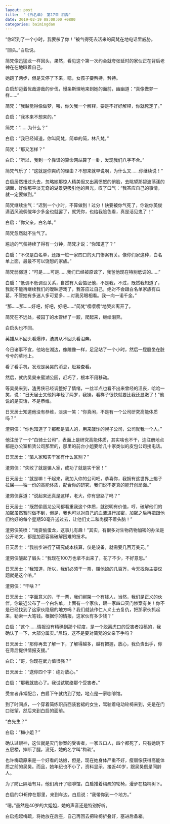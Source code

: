 ```yaml
---
layout: post
title:  "《白名单》 第17章 泪奔"
date: 2019-02-19 08:00:00 +0800
categories: baimingdan
---
```

“你迟到了一个小时，我要杀了你！”被气得死去活来的简梵在地电话里威胁。

“回头。”白启说。

简梵像迅猛龙一样回头，果然，看见这个第一次约会就夸张延时的家伙正在背后老神在在地瞅着自己。

她跑了两步，但是又停了下来，嗯，女孩子要矜持，矜持。

白启却迈着优哉游哉的步伐，慢条斯理地来到她的面前，幽幽道：“真像做梦一样……”

简梵：“我越觉得像做梦，喂，你欠我一个解释，要是不好好解释，你就死定了。”

白启：“我本来不想来的。”

简梵：“……为什么？”

白启：“我已经知道，你叫简梵，简单的简，林凡梵。”

简梵：“那又怎样？”

白启：“所以，我到一个靠谱的算命网站算了一卦，发现我们八字不合。”

简梵气乐了：“这就是你爽约的理由？不想来就早说啊，为什么又……你继续说！”

白启居然扭过头去，忽略她那惊人精美但又出离愤怒的俏脸，去眺望那碧波荡漾的湖面，好像那平淡无奇的湖景更吸引他的目光，叹了口气：“我答应自己的事情，就一定要做到。”

简梵继续生气：“迟到一个小时，不算做到！过分！快要被你气死了，你说你英俊潇洒风流倜傥年少多金也就罢了，就凭你，也给我脸色看，真是活见鬼了！”

白启：“你父亲，白名单。”

简梵忽然就不生气了。

尴尬的气氛持续了得有一分钟，简梵才说：“你知道了？”

白启：“不仅是白名单，还跟一桩一家四口的灭门惨案有关。像你们家这种，白名单上面，最最不可以饶恕的家族。”

简梵弱弱道：“可是……可是……我们已经被原谅了，我爸他现在特别低调的……”

白启：“低调不低调没关系，自然有人会惦记他，不是我，不过，既然我知道了，我就不能再继续我们的暧昧游戏了，我答应过自己，绝对不会跟白名单家族有瓜葛，不管她有多迷人多可爱多……对我另眼相看。我一向一诺千金。”

“那……那……好吧，好吧，好吧……”简梵“嘤嘤嘤”地哭奔离开了。

简梵在不远处，被园丁的水管绊了一跤，爬起来，继续泪奔。

白启头也不回。

英雄从不回头看爆炸，渣男从不回头看泪奔。

今日诸事不宜，他站在湖边，像雕像一样，足足站了一个小时，然后一屁股坐在脏兮兮的草地上。

看了看手机，发现是吴昊的消息，赶紧查看。

然后，就约吴昊来蜜湖公园，赶巧了，根本不用移动。

等吴昊来到，渣男侠已经调整好了情绪，一丝半点也看不出来曾经的沮丧，哈哈一笑，说：“日天居士又他妈年轻了两岁，我操，看样子很快就要比我还显嫩了！”他说的是实话，不是恭维。

日天居士知道他没有恭维，淡淡一笑：“你真闲，不是有一个公司研究高能体质吗？”

渣男侠：“你也知道了？那都是骗人的，用来敲诈的幌子公司，公司就我一个人。”

他注册了一个“白骑士公司”，表面上是研究高能体质，其实啥也不干，连注册地点都是办公室租赁公司那里的，那里的前台小姐要给几十家类似的皮包公司接电话。

日天居士：“骗人家和实干家有什么区别？”

渣男侠：“失败了就是骗人家，成功了就是实干家！”

日天居士：“就是嘛！干起来，我加入你的公司吧，恭喜你，我拥有这世界上蝎子拉屎——独一份的高能体质，配合你的研究，我们说不定真的能开创局面。”

渣男侠喜道：“说起来还真是这样，老大，你有思路了吗？”

日天居士：“既然偷蛋龙公司都看重我这个体质，就说明有价值，哼，破解他们的加密虽然暂时做不到，但是，我也可以对自己的血液进行加密，加密之后再把跟他们约好的每个星期50毫升送过去，让他们丈二和尚摸不着头脑！”

渣男侠笑喷：“戏耍偷蛋龙，这事儿有趣！”其实，有很多对生物药物加密的办法是公开论文，都是加密容易破解困难的技术。

日天居士：“我初步进行了研究成本核算，仅是设备，就需要几百万美元。”

渣男侠皱起了眉头：“我现在100万也拿不出来了，花了不少，不好意思。”

日天居士：“我知道，所以，我们必须干一票，赚他娘的几百万，今天找你主要议题就是这个咯。”

渣男侠：“干啥？”

日天居士：“字面意义的，干一票，我们绑架一个有钱人，当然，我们是正义的伙伴，你最近公布了一个白名单，上面有一个家伙，跟一家四口灭门惨案有关！你不是已经找到了这家伙隐居的地方吗？我们就装作仁人义士去复仇，把那家伙抓起来，勒索一大笔钱。根据你的情报，这家伙有多少钱？”

白启：“这个……情报没有精确到那个程度，是一个脱离虎口的受害者投稿的，我确认了一下，大部分属实。”尼玛，这不是要对简梵的父亲下手吗？

日天居士：“那你再去了解一下，了解得越多，越有把握，放心，我负责出手，你在背后提供情报支援。”

白启：“哥，你现在武力值很强？”

日天居士：“送你四个字：绝对放心。”

白启：“那我就放心了。我试试联络那个受害者。”

受害者非常配合，白启下午就约到了她，地点是一家咖啡馆。

到了时间点，一个穿着简练职员西装套裙的女生，驾驶着电动轮椅来到，先是在门口张望，然后来到白启的面前。

“白先生？”

白启：“梅小姐？”

确认过眼神，这位就是灭门惨案的受害者，一家五口人，四个都死了，只有她跳下五层楼，摔断了腿，没死，她的名字叫“梅疏”。

也许梅疏原来是一个好看的姑娘，但是，现在她身体严重不好，瘦弱像获得高能体质之前的吴昊。而且，她年纪也不小了，资料显示，接近40岁，跟吴昊倒是同龄人。

为了防止隔墙有耳，他们离开了咖啡馆，白启推着梅疏的轮椅，漫步在梧桐树下。

白启的CHE停在那里，来到车边，白启说：“我带你到一个地方。”

“嗯。”虽然是40岁的大姐姐，她的声音还是特别好听。

白启抱起梅疏，将她放在后座，自己再回去把轮椅折叠好，塞进后备箱。
